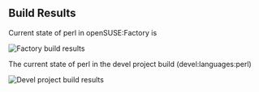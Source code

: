 
## Build Results

Current state of perl in openSUSE:Factory is

![Factory build results](https://br.opensuse.org/status/openSUSE:Factory/perl-Crypt-CBC/standard)

The current state of perl in the devel project build (devel:languages:perl)

![Devel project build results](https://br.opensuse.org/status/devel:languages:perl/perl-Crypt-CBC)


